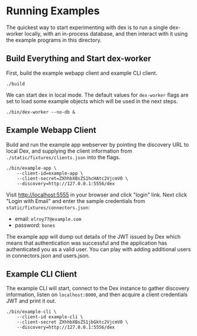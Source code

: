 # Running Examples

The quickest way to start experimenting with dex is to run a single dex-worker locally, with an in-process database, and then interact with it using the example programs in this directory.

## Build Everything and Start dex-worker

First, build the example webapp client and example CLI client.

```console
./build
```

We can start dex in local mode. The default values for `dex-worker` flags are set to load
some example objects which will be used in the next steps.

```console
./bin/dex-worker --no-db &
```

## Example Webapp Client

Build and run the example app webserver by pointing the discovery URL to local Dex, and
supplying the client information from `./static/fixtures/clients.json` into the flags.

```console
./bin/example-app \
	--client-id=example-app \
	--client-secret=ZXhhbXBsZS1hcHAtc2VjcmV0 \
	--discovery=http://127.0.0.1:5556/dex
```

Visit [http://localhost:5555](http://localhost:5555) in your browser and click "login" link.
Next click "Login with Email" and enter the sample credentials from `static/fixtures/connectors.json`:

* email: `elroy77@example.com`
* password: `bones`

The example app will dump out details of the JWT issued by Dex which means that authentication was successful and the application has authenticated you as a valid user.
You can play with adding additional users in connectors.json and users.json.

## Example CLI Client

The example CLI will start, connect to the Dex instance to gather discovery information, listen on `localhost:8000`, and then acquire a client credentials JWT and print it out.

```console
./bin/example-cli \
	--client-id example-cli \
	--client-secret ZXhhbXBsZS1jbGktc2VjcmV0 \
	--discovery=http://127.0.0.1:5556/dex
```
